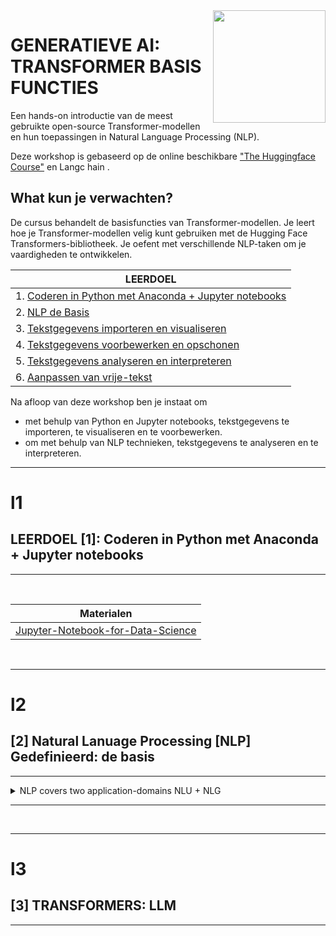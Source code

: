 <img align="right" width="180" height="180" src="https://avatars.githubusercontent.com/u/115706761?s=400&u=7c6cae892816e172b0b7eef99f2d32adb948c6ad&v=4">

# GENERATIEVE AI: TRANSFORMER BASIS FUNCTIES

Een hands-on introductie van de meest gebruikte open-source Transformer-modellen en hun toepassingen in Natural Language Processing (NLP). 

Deze workshop is gebaseerd op de online beschikbare ["The Huggingface Course"](https://huggingface.co/learn/nlp-course/chapter1/) en Langc hain .


## What kun je verwachten?

De cursus behandelt de basisfuncties van Transformer-modellen.
Je leert hoe je Transformer-modellen velig kunt gebruiken met de Hugging Face Transformers-bibliotheek.
Je oefent met verschillende NLP-taken om je vaardigheden te ontwikkelen.





|LEERDOEL|
| --------- |
| 1. [Coderen in Python met Anaconda + Jupyter notebooks](#l1) |
| 2. [NLP de Basis](#l2) |
| 3. [Tekstgegevens importeren en visualiseren](#l3)  | 
| 4. [Tekstgegevens voorbewerken en opschonen](#l4)  |
| 5. [Tekstgegevens analyseren en interpreteren](#l5)  |
| 6. [Aanpassen van vrije-tekst](#l6)   |

Na afloop van deze workshop ben je instaat om 
* met behulp van Python en Jupyter notebooks, tekstgegevens te importeren, te visualiseren en te voorbewerken. <br>
*  om met behulp van NLP technieken, tekstgegevens te analyseren en te interpreteren. <br>



********
# l1
## LEERDOEL [1]: Coderen in Python met Anaconda + Jupyter notebooks
******** 

<br>

|Materialen|
| --------- |
| [Jupyter-Notebook-for-Data-Science](https://github.com/HR-DATA-FABRIC/Jupyter-Notebook-for-Data-Science)| 

<br>

********
# l2
## [2] Natural Lanuage Processing [NLP] Gedefinieerd: de basis
******** 




<details>
 <summary>NLP covers two application-domains NLU + NLG</summary>


 Natural Language Understanding [(NLU)](https://en.wikipedia.org/wiki/Natural-language_understanding): It is considered a "Hard AI-problem". The ambiguity and creativity of human language are just two of the characteristics that make NLP a demanding area to work in. The goal is to resolve ambiguities, obtain context and understand the meaning of what's being said. In particular, it tackles the complexities of language beyond the basic sentence structure. NLU is commonly used in [text mining](https://en.wikipedia.org/wiki/Text_mining) to understand consumer attitudes. In particular, sentiment analysis enables brands to monitor their customer feedback more closely, allowing them to cluster positive and negative social media comments and track net promoter scores. NLU can also establish a relevant [ontology](https://en.wikipedia.org/wiki/Ontology_(information_science)): a data structure which specifies the relationships between words and phrases. While humans naturally do this in [conversation](https://en.wikipedia.org/wiki/Discourse_analysis), the combination of these analyses is required for a machine to understand the intended meaning of different texts.
    
Natural Language Generation [(NLG)](https://en.wikipedia.org/wiki/Natural_language_generation): While NLU focuses on computers to comprehend human language, NLG enables computers to write. Initially, NLG systems used templates to generate text. Based on some data or query, an NLG system would fill in the blank, like a game of Mad Libs. But over time, natural language generation systems have evolved with the application of hidden Markov chains, recurrent neural networks, and transformers, enabling more dynamic text generation in real time. Given an internal representation, this involves selecting the right words, forming phrases and sentences. Sentences need to ordered so that information is conveyed correctly. It produces a human language text response based on some data input. This text can also be converted into a speech format through text-to-speech services.



NLU is about both analysis and synthesis ---understanding---.  Sentiment analysis and semantic search are examples of NLU. Captioning an image or video is mainly an NLG ---generating--- task since this type of input is not "textual". Text summarization and chatbot are applications that involve both [NLU + NLG](https://www.ibm.com/blogs/watson/2020/11/nlp-vs-nlu-vs-nlg-the-differences-between-three-natural-language-processing-concepts/). NLG also encompasses text summarization capabilities that generate summaries from input documents while maintaining the integrity of the information. 

***********

### Pre-Processing of free-texts & the NLP-data Pipeline

As mentioned earlier, NLP software typically analyzes text by breaking it up into
words (tokens) and sentences. Hence, any NLP pipeline has to start with a reliable
system to split the text into sentences (sentence segmentation) and further split a sentence
into words (word tokenization). On the surface, these seem like simple tasks,
and you may wonder why they need special treatment.

<img align="right" width="200" height="250" src="https://user-images.githubusercontent.com/684692/199322588-ba077b2e-8f09-4248-9259-0b61f77c28b1.png">


>NLP software typically works at the sentence level and
expects a separation of words at the minimum. So, we need some way to split a text
into words and sentences before proceeding further in a processing pipeline. Sometimes,
we need to remove special characters and digits, and sometimes, we don’t care
whether a word is in upper or lowercase and want everything in lowercase. Many
more decisions like this are made while processing text. Such decisions are addressed
during the pre-processing step of the NLP pipeline.

***********

### NLP OPEN-SOURCE Python Tools

To harnass NLP capabilities, there are high quality open-source NLP tools available allowing developers to discover valuable insights from unstructured texts.
That is, dealing with text analysis problems like classification, word ambiguity, sentiment analysis etc.

The here shown inventory is given on state-of-the-art  ---[Python programming language based](https://www.python.org/)--- open-source natural-language processing (NLP) tools & software. These are suites of libraries, frameworks, and applications for symbolic, statistical natural-language and speech processing.


Tool | NLP tasks | Distinctive features  | Neural networks | Best for | Not suitable for                          
--------|-----------|-----------------------|-----------------|----------|-----------------
NLTK    | Classification, tokenization, stemming. tagging. parsing. semantic reasoning | Over 50 corpora Package for chatbots Multilingual support| No | Training, Education, Research | Complex projects with large datasets      
Gensim | Text similarity. text summarization, SOTA topic modeling | Scalability and high performance Unsupervised training | No | Converting words and documents into vectors| Supervised text modeling Full NLP pipeline
SpaCy  | Tokenization, CNN tagging, parsing, named entity recognition. classification, sentiment analysis | 50+ languages (Dutch) available for tokenization Easy to learn and use | Yes |Teaching and research | Business production    
Textacy | Tokenization, Part-of-Speech Tagging, Dependency Parsing | High-performance SpaCy library | No | Access and extend spaCy’s core functionality | Beginners
Stanford CoreNLP Python Interface | Tokenization, multi- word-token expansion. lemmatization, POS tagging, dependency parsing | Different usage models Multilingual | Yes | Fully functional NLP systems, Co-reference resolution | Beginners                                 
Text Blob| POS tagging.noun phrase extraction sentiment analysis, classification, translation, spelling correction, etc. | Translation and spelling correction | No | NLP prototyping | Large scale productions § Altexsoft       
PyTorch-NLP | Word2Vector Encoding, Dataset Sampling | Neural Network pre-trained Embeddings | Yes | Rapid Prototyping, Research | Beginners
AllenNLP | high-level configuration language to implement many common approaches in NLP, such as transformer experiments, multi-task training, vision+language tasks, fairness, and interpretability | Solving natural language processing tasks in PyTorch |  Yes | Experimentation | Development has stopped
FlairNLP | Get insight from text extraction, word embedding, named entity recognition, parts of speech tagging, and text classification | Sense Disambiguation + Classification, Sentiment Analysis | No  | Supports Biomedical Datasets | Business production
Spark-NLP |  NLP-library for use with Apache Spark | Easy to scale by extending Apache Spark natively | Yes | Use of SOTA transformers such as BERT & ELMO at scale by extending Apache Spark natively | Beginners


</details>

***********

<br>

********
# l3
## [3] TRANSFORMERS: LLM 
******** 


<!--
https://www.datacamp.com/tutorial/how-transformers-work
https://huggingface.co/learn/nlp-course/chapter1/3?fw=pt
https://towardsdatascience.com/transformers-explained-visually-part-1-overview-of-functionality-95a6dd460452
https://jalammar.github.io/illustrated-transformer/
https://ketanhdoshi.github.io/Transformers-Arch/
https://www.youtube.com/watch?v=eMlx5fFNoYc
->
